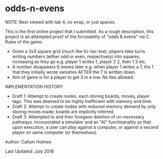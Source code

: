 # odds-n-evens
NOTE: Best viewed with tab 4, no wrap, or just spaces.

This is the first online project that I submitted. As a rough description, this project is an attempted proof of the forceability of "odds & evens" via C.
Rules of the game:
- Given a 3x3 square grid (much like tic-tac-toe), players take turns writing numbers (either odd or even, respectively) into squares,  increasing as they go e.g. player 1 writes 1, player 2 2, then 1 3 etc.
- A number disappears 6 moves later e.g. when player 1 writes a 7, the 1 that they initially wrote vanishes AFTER the 7 is written down.
- Aim of game is for a player to get 3 in a row. No ties allowed. 

IMPLEMENTATION HISTORY: 
- Draft 1: Attempt to create nodes, each storing boards, moves, player tags. This was deemed to be highly inefficient with memory and time. 
- Draft 2: Attempt to create nodes with reduced memory demand by only storing moves made; boards are implicitly inferred.
- Draft 3: Attempted to and then foregave deletion of un-necessary pathways. Incorporated a simulator and an "AI" functioanality so that upon execution, a user can play against a computer, or against a second player on same computer (or themselves). 

Author: Callum Holmes

Last Updated: July 2018
